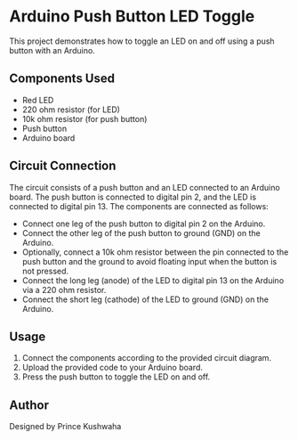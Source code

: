 # Arduino Push Button LED Toggle

This project demonstrates how to toggle an LED on and off using a push button with an Arduino.

## Components Used
- Red LED
- 220 ohm resistor (for LED)
- 10k ohm resistor (for push button)
- Push button
- Arduino board

## Circuit Connection
The circuit consists of a push button and an LED connected to an Arduino board. The push button is connected to digital pin 2, and the LED is connected to digital pin 13. The components are connected as follows:

- Connect one leg of the push button to digital pin 2 on the Arduino.
- Connect the other leg of the push button to ground (GND) on the Arduino.
- Optionally, connect a 10k ohm resistor between the pin connected to the push button and the ground to avoid floating input when the button is not pressed.
- Connect the long leg (anode) of the LED to digital pin 13 on the Arduino via a 220 ohm resistor.
- Connect the short leg (cathode) of the LED to ground (GND) on the Arduino.

## Usage
1. Connect the components according to the provided circuit diagram.
2. Upload the provided code to your Arduino board.
3. Press the push button to toggle the LED on and off.

## Author
Designed by Prince Kushwaha
